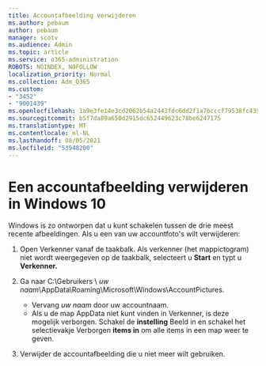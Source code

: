 ```yaml
---
title: Accountafbeelding verwijderen
ms.author: pebaum
author: pebaum
manager: scotv
ms.audience: Admin
ms.topic: article
ms.service: o365-administration
ROBOTS: NOINDEX, NOFOLLOW
localization_priority: Normal
ms.collection: Adm_O365
ms.custom:
- "3452"
- "9001439"
ms.openlocfilehash: 1a9e3fe14e3cd2062b54a2443fdc6dd2f1a7bcccf79538fc439295ce43082149
ms.sourcegitcommit: b5f7da89a650d2915dc652449623c78be6247175
ms.translationtype: MT
ms.contentlocale: nl-NL
ms.lasthandoff: 08/05/2021
ms.locfileid: "53948200"
---
```

# <a name="delete-an-account-picture-in-windows-10"></a>Een accountafbeelding verwijderen in Windows 10

Windows is zo ontworpen dat u kunt schakelen tussen de drie meest recente afbeeldingen. Als u een van uw accountfoto's wilt verwijderen:

1. Open Verkenner vanaf de taakbalk. Als verkenner (het mappictogram) niet wordt weergegeven op de taakbalk, selecteert u **Start** en typt u **Verkenner.**

2. Ga naar C:\Gebruikers \\ *uw naam*\AppData\Roaming\Microsoft\Windows\AccountPictures. 
    - Vervang *uw naam* door uw accountnaam.
    - Als u de map AppData niet kunt vinden in Verkenner, is deze mogelijk verborgen. Schakel de **instelling** Beeld in en schakel het selectievakje Verborgen **items in** om alle items in een map weer te geven.

3. Verwijder de accountafbeelding die u niet meer wilt gebruiken.
 
 